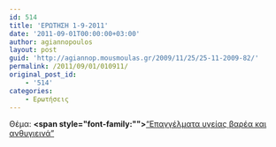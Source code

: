 ```yaml
---
id: 514
title: 'ΕΡΩΤΗΣΗ 1-9-2011'
date: '2011-09-01T00:00:00+03:00'
author: agiannopoulos
layout: post
guid: 'http://agiannop.mousmoulas.gr/2009/11/25/25-11-2009-82/'
permalink: /2011/09/01/010911/
original_post_id:
    - '514'
categories:
    - Ερωτήσεις
---
```


Θέμα: **<span style="font-family:""></span>**[“Επαγγέλματα υγείας βαρέα και ανθυγιεινά” ](/wp-content/uploads/2009/11/01092011_barea_kai_anthigieina.pdf)